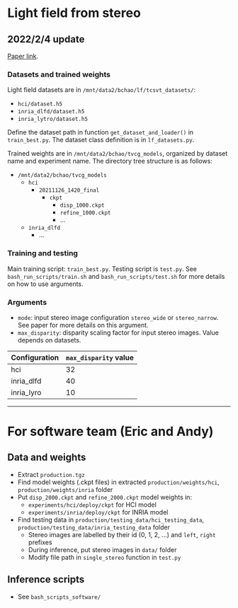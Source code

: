 # Light field from stereo

## 2022/2/4 update

[Paper link](https://bchao1.github.io/papers/tvcg2022.pdf).


### Datasets and trained weights
Light field datasets are in `/mnt/data2/bchao/lf/tcsvt_datasets/`:
- `hci/dataset.h5`
- `inria_dlfd/dataset.h5`
- `inria_lytro/dataset.h5`

Define the dataset path in function `get_dataset_and_loader()` in `train_best.py`. The dataset class definition is in `lf_datasets.py`.
   
Trained weights are in `/mnt/data2/bchao/tvcg_models`, organized by dataset name and experiment name. The directory tree structure is as follows:

- `/mnt/data2/bchao/tvcg_models`
    - `hci`
        - `20211126_1420_final`
            - `ckpt`
                - `disp_1000.ckpt`
                - `refine_1000.ckpt`
                - ...
    - `inria_dlfd`
        - ...


### Training and testing

Main training script: `train_best.py`. Testing script is `test.py`.
See `bash_run_scripts/train.sh` and `bash_run_scripts/test.sh` for more details on how to use arguments.

### Arguments
- `mode`: input stereo image configuration `stereo_wide` or `stereo_narrow`. See paper for more details on this argument.
- `max_disparity`: disparity scaling factor for input stereo images. Value depends on datasets.

|Configuration|`max_disparity` value|
|---|---|
|hci|32|
|inria_dlfd|40|
|inria_lyro|10|




--- 

# For software team (Eric and Andy)
## Data and weights
- Extract `production.tgz`
- Find model weights (.ckpt files) in extracted `production/weights/hci`, `production/weights/inria` folder 
- Put `disp_2000.ckpt` and `refine_2000.ckpt` model weights in:
    - `experiments/hci/deploy/ckpt` for HCI model
    - `experiments/inria/deploy/ckpt` for INRIA model
- Find testing data in `production/testing_data/hci_testing_data`, `production/testing_data/inria_testing_data` folder
    - Stereo images are labelled by their id (0, 1, 2, ...) and `left`, `right` prefixes
    - During inference, put stereo images in `data/` folder
    - Modify file path in `single_stereo` function in `test.py`

## Inference scripts
- See `bash_scripts_software/`